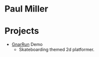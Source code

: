 # Paul Miller


# Projects

- [GnarRun](gnarrun/gnarrun.html) Demo
  - Skateboarding themed 2d platformer. 

